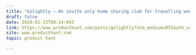 ```yaml
---
title: "Golightly — An invite only home sharing club for travelling women"
draft: false
date: 2020-01-23T08:14:04Z
link: https://www.producthunt.com/posts/golightly?utm_medium=RSS&utm_source=hune
site: www.producthunt.com
topic: product hunt  

---
```

